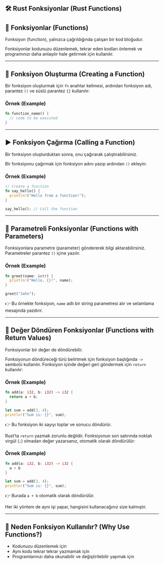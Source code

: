 ## 🛠️ Rust Fonksiyonlar (Rust Functions)

## 📌 Fonksiyonlar (Functions)

Fonksiyon (function), yalnızca çağrıldığında çalışan bir kod bloğudur.

Fonksiyonlar kodunuzu düzenlemek, tekrar eden kodları önlemek ve programınızı daha anlaşılır hale getirmek için kullanılır.

---

## 📝 Fonksiyon Oluşturma (Creating a Function)

Bir fonksiyon oluşturmak için `fn` anahtar kelimesi, ardından fonksiyon adı, parantez `()` ve süslü parantez `{}` kullanılır:

### Örnek (Example)

```rust
fn function_name() {
  // code to be executed
}
```

---

## ▶️ Fonksiyon Çağırma (Calling a Function)

Bir fonksiyon oluşturduktan sonra, onu çağırarak çalıştırabilirsiniz.

Bir fonksiyonu çağırmak için fonksiyon adını yazıp ardından `()` ekleyin:

### Örnek (Example)

```rust
// Create a function
fn say_hello() {
  println!("Hello from a function!");
}

say_hello(); // Call the function
```

---

## 📩 Parametreli Fonksiyonlar (Functions with Parameters)

Fonksiyonlara parametre (parameter) göndererek bilgi aktarabilirsiniz. Parametreler parantez `()` içine yazılır.

### Örnek (Example)

```rust
fn greet(name: &str) {
  println!("Hello, {}!", name);
}

greet("John");
```

👉 Bu örnekte fonksiyon, `name` adlı bir string parametresi alır ve selamlama mesajında yazdırır.

---

## 🔄 Değer Döndüren Fonksiyonlar (Functions with Return Values)

Fonksiyonlar bir değer de döndürebilir.

Fonksiyonun döndüreceği türü belirtmek için fonksiyon başlığında `->` sembolü kullanılır.
Fonksiyon içinde değeri geri göndermek için `return` kullanılır:

### Örnek (Example)

```rust
fn add(a: i32, b: i32) -> i32 {
  return a + b;
}

let sum = add(3, 4);
println!("Sum is: {}", sum);
```

👉 Bu fonksiyon iki sayıyı toplar ve sonucu döndürür.

Rust’ta `return` yazmak zorunlu değildir. Fonksiyonun son satırında noktalı virgül (`;`) olmadan değer yazarsanız, otomatik olarak döndürülür:

### Örnek (Example)

```rust
fn add(a: i32, b: i32) -> i32 {
  a + b
}

let sum = add(3, 4);
println!("Sum is: {}", sum);
```

👉 Burada `a + b` otomatik olarak döndürülür.

Her iki yöntem de aynı işi yapar, hangisini kullanacağınız size kalmıştır.

---

## 🎯 Neden Fonksiyon Kullanılır? (Why Use Functions?)

* Kodunuzu düzenlemek için
* Aynı kodu tekrar tekrar yazmamak için
* Programlarınızı daha okunabilir ve değiştirilebilir yapmak için
